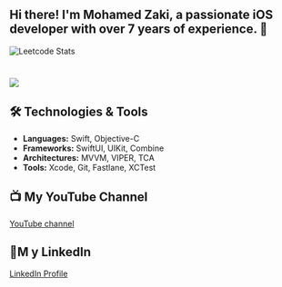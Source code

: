 ## Hi there! I'm **Mohamed Zaki**, a passionate iOS developer with over 7 years of experience. 🚀

![Leetcode Stats](https://leetcard.jacoblin.cool/MohamedZaki1994?theme=light&font=Lemonada)

# <a href="#"><img src="https://readme-typing-svg.herokuapp.com/?font=Fira+Code&size=35&duration=2000&pause=500&color=000000&background=00FFFFFF&width=435&lines=Mohamed+Zaki;Senior+iOS+Engineer%22%20alt=%22Typing%20SVG"></a>


## 🛠️ Technologies & Tools
- **Languages:** Swift, Objective-C
- **Frameworks:** SwiftUI, UIKit, Combine
- **Architectures:** MVVM, VIPER, TCA
- **Tools:** Xcode, Git, Fastlane, XCTest

## 📺 My YouTube Channel
[YouTube channel](https://youtube.com/@mohamedzaki4056)

## 💼M y LinkedIn
[LinkedIn Profile](https://www.linkedin.com/in/mohamed-zaki-603b38124/)
<!--
**MohamedZaki1994/MohamedZaki1994** is a ✨ _special_ ✨ repository because its `README.md` (this file) appears on your GitHub profile.

Here are some ideas to get you started:

- 🔭 I’m currently working on ...
- 🌱 I’m currently learning ...
- 👯 I’m looking to collaborate on ...
- 🤔 I’m looking for help with ...
- 💬 Ask me about ...
- 📫 How to reach me: ...
- 😄 Pronouns: ...
- ⚡ Fun fact: ...
-->
